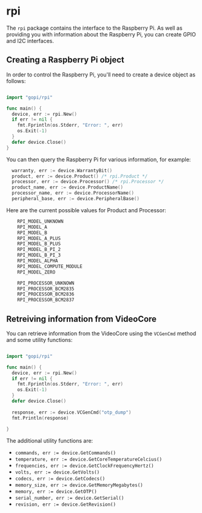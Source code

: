 
# rpi

The `rpi` package contains the interface to the Raspberry Pi. As well as
providing you with information about the Raspberry Pi, you can create 
GPIO and I2C interfaces.

## Creating a Raspberry Pi object

In order to control the Raspberry Pi, you'll need to create a device object
as follows:

```go

import "gopi/rpi"

func main() {
  device, err := rpi.New()
  if err != nil {
    fmt.Fprintln(os.Stderr, "Error: ", err)
    os.Exit(-1)
  }
  defer device.Close()
}
```
You can then query the Raspberry Pi for various information, for example:

```go
  warranty, err := device.WarrantyBit()
  product, err := device.Product() /* rpi.Product */
  processor, err := device.Processor() /* rpi.Processor */
  product_name, err := device.ProductName()
  processor_name, err := device.ProcessorName()
  peripheral_base, err := device.PeripheralBase()
```

Here are the current possible values for Product and Processor:

```go
	RPI_MODEL_UNKNOWN
	RPI_MODEL_A
	RPI_MODEL_B
	RPI_MODEL_A_PLUS
	RPI_MODEL_B_PLUS
	RPI_MODEL_B_PI_2
	RPI_MODEL_B_PI_3
	RPI_MODEL_ALPHA
	RPI_MODEL_COMPUTE_MODULE
	RPI_MODEL_ZERO
```

```go
	RPI_PROCESSOR_UNKNOWN
	RPI_PROCESSOR_BCM2835
	RPI_PROCESSOR_BCM2836
	RPI_PROCESSOR_BCM2837
```

## Retreiving information from VideoCore

You can retrieve information from the VideoCore using the `VCGenCmd` method
and some utility functions:

```go

import "gopi/rpi"

func main() {
  device, err := rpi.New()
  if err != nil {
    fmt.Fprintln(os.Stderr, "Error: ", err)
    os.Exit(-1)
  }
  defer device.Close()
  
  response, err := device.VCGenCmd("otp_dump")
  fmt.Println(response)
  
}
```

The additional utility functions are:

  * `commands, err := device.GetCommands()`
  * `temperature, err := device.GetCoreTemperatureCelcius()`
  * `frequencies, err := device.GetClockFrequencyHertz()`
  * `volts, err := device.GetVolts()`
  * `codecs, err := device.GetCodecs()`
  * `memory_size, err := device.GetMemoryMegabytes()`
  * `memory, err := device.GetOTP()`
  * `serial_number, err := device.GetSerial()`
  * `revision, err := device.GetRevision()`
  
